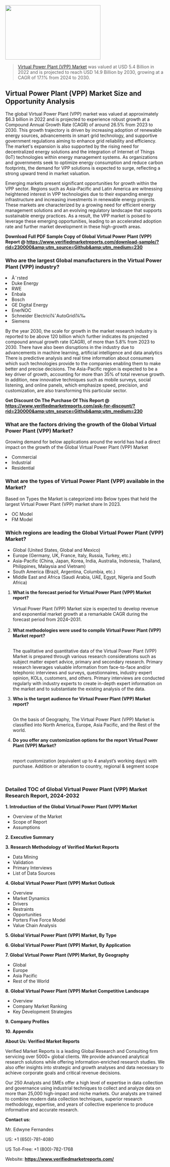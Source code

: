 <img src="https://ffe5etoiles.com/wp-content/uploads/2024/12/MST1-300x171.png" alt="" width="300" height="171" class="alignnone size-medium wp-image-20088" /><blockquote><p><p><a href="https://www.verifiedmarketreports.com/download-sample/?rid=230000&utm_source=Github&utm_medium=230" target="_blank">Virtual Power Plant (VPP) Market</a> was valued at USD 5.4 Billion in 2022 and is projected to reach USD 14.9 Billion by 2030, growing at a CAGR of 17.1% from 2024 to 2030.</p></blockquote><p><h2>Virtual Power Plant (VPP) Market Size and Opportunity Analysis</h2> <p>The global Virtual Power Plant (VPP) market was valued at approximately $6.3 billion in 2022 and is projected to experience robust growth at a Compound Annual Growth Rate (CAGR) of around 26.5% from 2023 to 2030. This growth trajectory is driven by increasing adoption of renewable energy sources, advancements in smart grid technology, and supportive government regulations aiming to enhance grid reliability and efficiency. The market's expansion is also supported by the rising need for decentralized energy solutions and the integration of Internet of Things (IoT) technologies within energy management systems. As organizations and governments seek to optimize energy consumption and reduce carbon footprints, the demand for VPP solutions is expected to surge, reflecting a strong upward trend in market valuation.</p> <p>Emerging markets present significant opportunities for growth within the VPP sector. Regions such as Asia-Pacific and Latin America are witnessing heightened interest in VPP technologies due to their expanding energy infrastructure and increasing investments in renewable energy projects. These markets are characterized by a growing need for efficient energy management solutions and an evolving regulatory landscape that supports sustainable energy practices. As a result, the VPP market is poised to leverage these emerging opportunities, leading to an accelerated adoption rate and further market development in these high-growth areas.</p> </p><p class=""><strong>Download Full PDF Sample Copy of Global Virtual Power Plant (VPP) Report @ <a href="https://www.verifiedmarketreports.com/download-sample/?rid=230000&amp;utm_source=Github&amp;utm_medium=230" target="_blank">https://www.verifiedmarketreports.com/download-sample/?rid=230000&amp;utm_source=Github&amp;utm_medium=230</a></strong></p><h3 id="" class="">Who are the largest Global manufacturers in the Virtual Power Plant (VPP) industry?</h3><p><li>Ã˜rsted</li><li> Duke Energy</li><li> RWE</li><li> Enbala</li><li> Bosch</li><li> GE Digital Energy</li><li> EnerNOC</li><li> Schneider Electricï¼ˆAutoGridï¼‰</li><li> Siemens</li></p><div class=""><div class="" dir="" data-message-author-role="" data-message-id="" data-message-model-slug=""><div class=""><div class=""><div class=""><div class="" dir="" data-message-author-role="" data-message-id="" data-message-model-slug=""><div class=""><div class=""><p>By the year 2030, the scale for growth in the market research industry is reported to be above 120 billion which further indicates its projected compound annual growth rate (CAGR), of more than 5.8% from 2023 to 2030. There have also been disruptions in the industry due to advancements in machine learning, artificial intelligence and data analytics There is predictive analysis and real time information about consumers which such technologies provide to the companies enabling them to make better and precise decisions. The Asia-Pacific region is expected to be a key driver of growth, accounting for more than 35% of total revenue growth. In addition, new innovative techniques such as mobile surveys, social listening, and online panels, which emphasize speed, precision, and customization, are also transforming this particular sector.</p><p><strong>Get Discount On The Purchase Of This Report @&nbsp; <a href="https://www.verifiedmarketreports.com/ask-for-discount/?rid=230000&amp;utm_source=Github&amp;utm_medium=230" target="_blank">https://www.verifiedmarketreports.com/ask-for-discount/?rid=230000&amp;utm_source=Github&amp;utm_medium=230</a></strong></p></div></div></div></div></div></div></div></div><h3 id="" class="">What are the factors driving the growth of the Global Virtual Power Plant (VPP) Market?</h3><p id="" class="">Growing demand for below applications around the world has had a direct impact on the growth of the Global Virtual Power Plant (VPP) Market</p><p id="" class=""><li>Commercial</li><li> Industrial</li><li> Residential</li></p><h3 id="" class="">What are the types of Virtual Power Plant (VPP) available in the Market?</h3><p id="" class="">Based on Types the Market is categorized into Below types that held the largest Virtual Power Plant (VPP) market share In 2023.</p><p id="" class=""><li>OC Model</li><li> FM Model</li></p><h3 id="" class="">Which regions are leading the Global Virtual Power Plant (VPP) Market?</h3><ul><li>Global (United States, Global and Mexico)</li><li>Europe (Germany, UK, France, Italy, Russia, Turkey, etc.)</li><li>Asia-Pacific (China, Japan, Korea, India, Australia, Indonesia, Thailand, Philippines, Malaysia and Vietnam)</li><li>South America (Brazil, Argentina, Columbia, etc.)</li><li>Middle East and Africa (Saudi Arabia, UAE, Egypt, Nigeria and South Africa)</li></ul><p><ol><li><strong>What is the forecast period for Virtual Power Plant (VPP) Market report?<br /></strong><br /><span data-sheets-root="1" data-sheets-value="{&quot;1&quot;:2,&quot;2&quot;:&quot;XXXX size is expected to develop revenue and exponential market growth at a remarkable CAGR during the forecast period from 2024&ndash;2030.&quot;}" data-sheets-userformat="{&quot;2&quot;:12674,&quot;4&quot;:{&quot;1&quot;:2,&quot;2&quot;:16776960},&quot;10&quot;:2,&quot;11&quot;:0,&quot;15&quot;:&quot;Arial&quot;,&quot;16&quot;:12}">Virtual Power Plant (VPP) Market size is expected to develop revenue and exponential market growth at a remarkable CAGR during the forecast period from 2024&ndash;2031.</span><br /><br /></li><li><strong>What methodologies were used to compile Virtual Power Plant (VPP) Market report?<br /><br /></strong><p>The qualitative and quantitative data of the&nbsp;Virtual Power Plant (VPP) Market is prepared through various research considerations such as subject matter expert advice, primary and secondary research. Primary research leverages valuable information from face-to-face and/or telephonic interviews and surveys, questionnaires, industry expert opinion, KOLs, customers, and others. Primary interviews are conducted regularly with industry experts to create in-depth expert information on the market and to substantiate the existing analysis of the data.&nbsp;</p></li><li><strong>Who is the target audience for Virtual Power Plant (VPP) Market report?<br /><br /></strong><p>On the basis of Geography, The&nbsp;Virtual Power Plant (VPP) Market is classified into North America, Europe, Asia Pacific, and the Rest of the world.</p></li><li><strong>Do you offer any customization options for the report Virtual Power Plant (VPP) Market?<br /><br /></strong><p>report customization (equivalent up to 4 analyst&rsquo;s working days) with purchase. Addition or alteration to country, regional &amp; segment scope</p><p>&nbsp;</p></li></ol></p><h3 id="" class="">Detailed TOC of Global Virtual Power Plant (VPP) Market Research Report, 2024-2032</h3><p id="" class=""><strong>1. Introduction of the Global Virtual Power Plant (VPP) Market</strong></p><ul><li>Overview of the Market</li><li>Scope of Report</li><li>Assumptions</li></ul><p id="" class=""><strong>2. Executive Summary</strong></p><p id="" class=""><strong>3. Research Methodology of&nbsp;Verified Market Reports</strong></p><ul><li>Data Mining</li><li>Validation</li><li>Primary Interviews</li><li>List of Data Sources</li></ul><p id="" class=""><strong>4. Global Virtual Power Plant (VPP) Market Outlook</strong></p><ul><li>Overview</li><li>Market Dynamics</li><li>Drivers</li><li>Restraints</li><li>Opportunities</li><li>Porters Five Force Model</li><li>Value Chain Analysis</li></ul><p id="" class=""><strong>5. Global Virtual Power Plant (VPP) Market, By&nbsp;Type</strong></p><p id="" class=""><strong>6. Global Virtual Power Plant (VPP) Market, By Application</strong></p><p id="" class=""><strong>7. Global Virtual Power Plant (VPP) Market, By Geography</strong></p><ul><li>Global</li><li>Europe</li><li>Asia Pacific</li><li>Rest of the World</li></ul><p id="" class=""><strong>8. Global Virtual Power Plant (VPP) Market Competitive Landscape</strong></p><ul><li>Overview</li><li>Company Market Ranking</li><li>Key Development Strategies</li></ul><p id="" class=""><strong>9. Company Profiles</strong></p><p id="" class=""><strong>10. Appendix</strong></p><p id="" class=""><strong>About Us: Verified Market Reports</strong></p><p id="" class="">Verified Market Reports is a leading Global Research and Consulting firm servicing over 5000+ global clients. We provide advanced analytical research solutions while offering information-enriched research studies. We also offer insights into strategic and growth analyses and data necessary to achieve corporate goals and critical revenue decisions.</p><p id="" class="">Our 250 Analysts and SMEs offer a high level of expertise in data collection and governance using industrial techniques to collect and analyze data on more than 25,000 high-impact and niche markets. Our analysts are trained to combine modern data collection techniques, superior research methodology, expertise, and years of collective experience to produce informative and accurate research.</p><p id="" class=""><strong>Contact us:</strong></p><p id="" class="">Mr. Edwyne Fernandes</p><p id="" class="">US: +1 (650)-781-4080</p><p id="" class="">US Toll-Free: +1 (800)-782-1768</p><p id="" class="">Website: <a target="" data-test-app-aware-link=""><strong>https://www.verifiedmarketreports.com/</strong></a></p>
